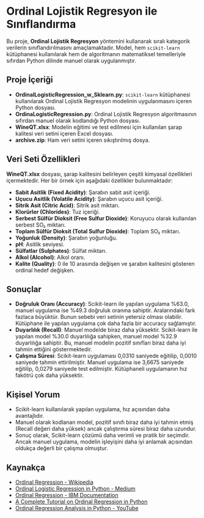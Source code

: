 # Ordinal Lojistik Regresyon ile Sınıflandırma

Bu proje, **Ordinal Lojistik Regresyon** yöntemini kullanarak sıralı kategorik verilerin sınıflandırılmasını amaçlamaktadır. Model, hem `scikit-learn` kütüphanesi kullanılarak hem de algoritmanın matematiksel temelleriyle sıfırdan Python dilinde manuel olarak uygulanmıştır.

## Proje İçeriği

- **OrdinalLogisticRegression_w_Sklearn.py**: `scikit-learn` kütüphanesi kullanılarak Ordinal Lojistik Regresyon modelinin uygulanmasını içeren Python dosyası.
- **OrdinaLogisticRegression.py**: Ordinal Lojistik Regresyon algoritmasının sıfırdan manuel olarak kodlandığı Python dosyası.
- **WineQT.xlsx**: Modelin eğitimi ve test edilmesi için kullanılan şarap kalitesi veri setini içeren Excel dosyası.
- **archive.zip**: Ham veri setini içeren sıkıştırılmış dosya.

## Veri Seti Özellikleri

**WineQT.xlsx** dosyası, şarap kalitesini belirleyen çeşitli kimyasal özellikleri içermektedir. Her bir örnek için aşağıdaki özellikler bulunmaktadır:

- **Sabit Asitlik (Fixed Acidity)**: Şarabın sabit asit içeriği.
- **Uçucu Asitlik (Volatile Acidity)**: Şarabın uçucu asit içeriği.
- **Sitrik Asit (Citric Acid)**: Sitrik asit miktarı.
- **Klorürler (Chlorides)**: Tuz içeriği.
- **Serbest Sülfür Dioksit (Free Sulfur Dioxide)**: Koruyucu olarak kullanılan serbest SO₂ miktarı.
- **Toplam Sülfür Dioksit (Total Sulfur Dioxide)**: Toplam SO₂ miktarı.
- **Yoğunluk (Density)**: Şarabın yoğunluğu.
- **pH**: Asitlik seviyesi.
- **Sülfatlar (Sulphates)**: Sülfat miktarı.
- **Alkol (Alcohol)**: Alkol oranı.
- **Kalite (Quality)**: 0 ile 10 arasında değişen ve şarabın kalitesini gösteren ordinal hedef değişken.

## Sonuçlar

- **Doğruluk Oranı (Accuracy)**: Scikit-learn ile yapılan uygulama %63.0, manuel uygulama ise %49.3 doğruluk oranına sahiptir. Aralarındaki fark fazlaca büyüktür. Bunun sebebi veri setinin yetersiz olması olabilir. Kütüphane ile yapılan uygulama çok daha fazla bir accuracy sağlamıştır.
- **Duyarlılık (Recall)**: Manuel modelde biraz daha yüksektir. Scikit-learn ile yapılan model %30.0 duyarlılığa sahipken, manuel model %32.9 duyarlılığa sahiptir. Bu, manuel modelin pozitif sınıfları biraz daha iyi tahmin ettiğini göstermektedir.
- **Çalışma Süresi**: Scikit-learn uygulaması 0,0310 saniyede eğitilip, 0,0010 saniyede tahmin ettirilmiştir. Manuel uygulama ise 3,6675 saniyede eğitilip, 0,0279 saniyede test edilmiştir. Kütüphaneli uygulamanın hız fakötrü çok daha yüksektir.

## Kişisel Yorum

- Scikit-learn kullanılarak yapılan uygulama, hız açısından daha avantajlıdır.
- Manuel olarak kodlanan model, pozitif sınıfı biraz daha iyi tahmin etmiş (Recall değeri daha yüksek) ancak çalıştırma süresi biraz daha uzundur.
- Sonuç olarak, Scikit-learn çözümü daha verimli ve pratik bir seçimdir. Ancak manuel uygulama, modelin işleyişini daha iyi anlamak açısından oldukça değerli bir çalışma olmuştur.

## Kaynakça

- [Ordinal Regression - Wikipedia](https://en.wikipedia.org/wiki/Ordinal_regression)
- [Ordinal Logistic Regression in Python - Medium](https://medium.com/@jumbongjunior1999/ordinal-logistic-regression-in-python-and-r-f6ee05d48d16)
- [Ordinal Regression - IBM Documentation](https://www.ibm.com/docs/en/spss-statistics/saas?topic=edition-ordinal-regression)
- [A Complete Tutorial on Ordinal Regression in Python](https://analyticsindiamag.com/ai-trends/a-complete-tutorial-on-ordinal-regression-in-python/)
- [Ordinal Regression Analysis in Python - YouTube](https://www.youtube.com/watch?v=ueh9UNEvN7w)
